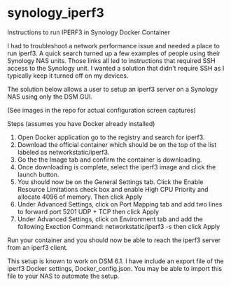 # synology_iperf3
Instructions to run IPERF3 in Synology Docker Container

I had to troubleshoot a network performance issue and needed a place to run iperf3. A quick search turned up a few examples of people using their Synology NAS units. Those links all led to instructions that required SSH access to the Synology unit. I wanted a solution that didn't require SSH as I typically keep it turned off on my devices.

The solution below allows a user to setup an iperf3 server on a Synology NAS using only the DSM GUI.

(See images in the repo for actual configuration screen captures)

Steps (assumes you have Docker already installed)

1. Open Docker application go to the registry and search for iperf3. 
2. Download the official container which should be on the top of the list labeled as networkstatic/iperf3.
3. Go the the Image tab and confirm the container is downloading.
4. Once downloading is complete, select the iperf3 image and click the launch button.
5. You should now be on the General Settings tab. Click the Enable Resource Limitations check box and enable High CPU Priority and allocate 4096 of memory. Then click Apply
6. Under Advanced Settings, click on Port Mapping tab and add two lines to forward port 5201 UDP + TCP then click Apply
7. Under Advanced Settings, click on Environment tab and add the following Exection Command: networkstatic/iperf3 -s then click Apply

Run your container and you should now be able to reach the iperf3 server from an iperf3 client.

This setup is known to work on DSM 6.1. I have include an export file of the iperf3 Docker settings, Docker_config.json. You may be able to import this file to your NAS to automate the setup.
